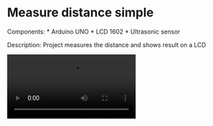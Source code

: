 # Measure distance simple

Components:
    * Arduino UNO
    * LCD 1602
    * Ultrasonic sensor

Description:
Project measures the distance and shows result on a LCD

![](video.mp4)